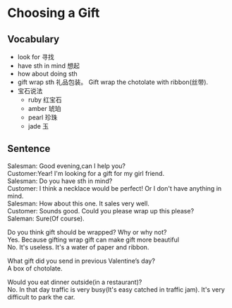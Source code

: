 # Choosing a Gift
## Vocabulary
* look for 寻找
* have sth in mind 想起
* how about doing sth
* gift wrap sth 礼品包装。 Gift wrap the chotolate with ribbon(丝带).
* 宝石说法
  * ruby 红宝石
  * amber 琥珀
  * pearl 珍珠
  * jade 玉


## Sentence
Salesman: Good evening,can I help you?  
Customer:Year! I'm looking for a gift for my girl friend.  
Salesman: Do you have sth in mind?  
Customer: I think a necklace would be perfect! Or I don't have anything in mind.  
Salesman: How about this one. It sales very well.  
Customer: Sounds good. Could you please wrap up this please?  
Saleman: Sure(Of course).  

Do you think gift should be wrapped? Why or why not?  
Yes. Because gifting wrap gift can make gift more beautiful  
No. It's useless. It's a water of paper and ribbon.

What gift did you send in previous Valentine’s day?  
A box of chotolate.

Would you eat dinner outside(in a restaurant)?  
No. In that day traffic is very busy(It's easy catched in traffic jam). It's very difficult to park the car.


